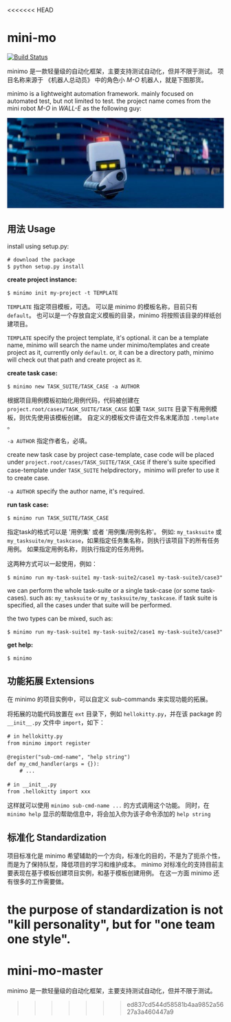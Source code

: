 <<<<<<< HEAD
# mini-mo

[![Build Status](https://travis-ci.org/philip1134/mini-mo.svg?branch=master)](https://travis-ci.org/philip1134/mini-mo)

minimo 是一款轻量级的自动化框架，主要支持测试自动化，但并不限于测试。 
项目名称来源于 《机器人总动员》 中的角色小 _M-O_ 机器人，就是下图那货。

minimo is a lightweight automation framework. mainly focused on automated test, but not limited to test.
the project name comes from the mini robot _M-O_ in _WALL-E_ as the following guy:

![home page](./images/walle-mo.jpg "M-O")

## 用法 Usage
install using setup.py:

	# download the package
	$ python setup.py install

**create project instance:**

	$ minimo init my-project -t TEMPLATE

`TEMPLATE` 指定项目模板，可选。 可以是 minimo 的模板名称，目前只有 `default`。
也可以是一个存放自定义模板的目录，minimo 将按照该目录的样纸创建项目。 

`TEMPLATE` specify the project template, it's optional.
it can be a template name, minimo will search the name under minimo/templates and create project as it, currently only `default`.
or, it can be a directory path, minimo will check out that path and create project as it.

**create task case:**

	$ minimo new TASK_SUITE/TASK_CASE -a AUTHOR

根据项目用例模板初始化用例代码，代码被创建在 `project.root/cases/TASK_SUITE/TASK_CASE` 
如果 `TASK_SUITE` 目录下有用例模板，则优先使用该模板创建。
自定义的模板文件请在文件名末尾添加 `.template` 。

`-a AUTHOR` 指定作者名，必填。

create new task case by project case-template, case code will be placed under `project.root/cases/TASK_SUITE/TASK_CASE`
if there's suite specified case-template under `TASK_SUITE` helpdirectory，minimo will prefer to use it to create case.

`-a AUTHOR` specify the author name, it's required.

**run task case:**

	$ minimo run TASK_SUITE/TASK_CASE

指定task的格式可以是 '用例集' 或者 '用例集/用例名称'。 例如: `my_tasksuite` 或 `my_tasksuite/my_taskcase`，如果指定任务集名称，则执行该项目下的所有任务用例。
如果指定用例名称，则执行指定的任务用例。

这两种方式可以一起使用，例如：

	$ minimo run my-task-suite1 my-task-suite2/case1 my-task-suite3/case3"

we can perform the whole task-suite or a single task-case (or some task-cases). such as: `my_tasksuite` or `my_tasksuite/my_taskcase`. 
if task suite is specified, all the cases under that suite will be performed.

the two types can be mixed, such as:

	$ minimo run my-task-suite1 my-task-suite2/case1 my-task-suite3/case3"

**get help:**

	$ minimo 

## 功能拓展 Extensions
在 minimo 的项目实例中，可以自定义 sub-commands 来实现功能的拓展。

将拓展的功能代码放置在 `ext` 目录下，例如 `hellokitty.py`，并在该 package 的 `__init__.py` 文件中 `import`，如下：

	# in hellokitty.py
	from minimo import register

	@register("sub-cmd-name", "help string")
	def my_cmd_handler(args = {}):
		# ...

	# in __init__.py
	from .hellokitty import xxx

这样就可以使用 `minimo sub-cmd-name ...` 的方式调用这个功能。 同时，在 `minimo help` 显示的帮助信息中，将会加入你为该子命令添加的 `help string`

## 标准化 Standardization
项目标准化是 minimo 希望辅助的一个方向，标准化的目的，不是为了扼杀个性，而是为了保持队型，降低项目的学习和维护成本。
minimo 对标准化的支持目前主要表现在基于模板创建项目实例，和基于模板创建用例。 在这一方面 minimo 还有很多的工作需要做。

the purpose of standardization is not "kill personality", but for "one team one style".
=======
# mini-mo-master
minimo 是一款轻量级的自动化框架，主要支持测试自动化，但并不限于测试。
>>>>>>> ed837cd544d58581b4aa9852a5627a3a460447a9
